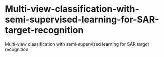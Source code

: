 # Multi-view-classification-with-semi-supervised-learning-for-SAR-target-recognition
Multi-view classification with semi-supervised learning for SAR target recognition
